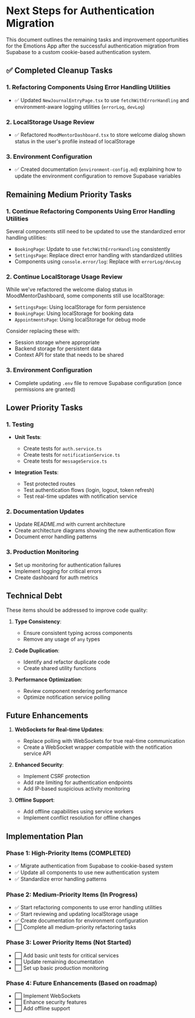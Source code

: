 # Next Steps for Authentication Migration

This document outlines the remaining tasks and improvement opportunities for the Emotions App after the successful authentication migration from Supabase to a custom cookie-based authentication system.

## ✅ Completed Cleanup Tasks

### 1. Refactoring Components Using Error Handling Utilities
- ✅ Updated `NewJournalEntryPage.tsx` to use `fetchWithErrorHandling` and environment-aware logging utilities (`errorLog`, `devLog`)

### 2. LocalStorage Usage Review
- ✅ Refactored `MoodMentorDashboard.tsx` to store welcome dialog shown status in the user's profile instead of localStorage

### 3. Environment Configuration
- ✅ Created documentation (`environment-config.md`) explaining how to update the environment configuration to remove Supabase variables

## Remaining Medium Priority Tasks

### 1. Continue Refactoring Components Using Error Handling Utilities
Several components still need to be updated to use the standardized error handling utilities:

- `BookingPage`: Update to use `fetchWithErrorHandling` consistently
- `SettingsPage`: Replace direct error handling with standardized utilities
- Components using `console.error/log`: Replace with `errorLog/devLog`

### 2. Continue LocalStorage Usage Review
While we've refactored the welcome dialog status in MoodMentorDashboard, some components still use localStorage:

- `SettingsPage`: Using localStorage for form persistence
- `BookingPage`: Using localStorage for booking data
- `AppointmentsPage`: Using localStorage for debug mode

Consider replacing these with:
- Session storage where appropriate
- Backend storage for persistent data
- Context API for state that needs to be shared

### 3. Environment Configuration
- Complete updating `.env` file to remove Supabase configuration (once permissions are granted)

## Lower Priority Tasks

### 1. Testing

- **Unit Tests**:
  - Create tests for `auth.service.ts`
  - Create tests for `notificationService.ts`
  - Create tests for `messageService.ts`

- **Integration Tests**:
  - Test protected routes
  - Test authentication flows (login, logout, token refresh)
  - Test real-time updates with notification service

### 2. Documentation Updates

- Update README.md with current architecture
- Create architecture diagrams showing the new authentication flow
- Document error handling patterns

### 3. Production Monitoring

- Set up monitoring for authentication failures
- Implement logging for critical errors
- Create dashboard for auth metrics

## Technical Debt

These items should be addressed to improve code quality:

1. **Type Consistency**:
   - Ensure consistent typing across components
   - Remove any usage of `any` types

2. **Code Duplication**:
   - Identify and refactor duplicate code
   - Create shared utility functions

3. **Performance Optimization**:
   - Review component rendering performance
   - Optimize notification service polling

## Future Enhancements

1. **WebSockets for Real-time Updates**:
   - Replace polling with WebSockets for true real-time communication
   - Create a WebSocket wrapper compatible with the notification service API

2. **Enhanced Security**:
   - Implement CSRF protection
   - Add rate limiting for authentication endpoints
   - Add IP-based suspicious activity monitoring

3. **Offline Support**:
   - Add offline capabilities using service workers
   - Implement conflict resolution for offline changes

## Implementation Plan

### Phase 1: High-Priority Items (COMPLETED)
- ✅ Migrate authentication from Supabase to cookie-based system
- ✅ Update all components to use new authentication system
- ✅ Standardize error handling patterns

### Phase 2: Medium-Priority Items (In Progress)
- ✅ Start refactoring components to use error handling utilities
- ✅ Start reviewing and updating localStorage usage
- ✅ Create documentation for environment configuration
- ⬜ Complete all medium-priority refactoring tasks

### Phase 3: Lower Priority Items (Not Started)
- ⬜ Add basic unit tests for critical services
- ⬜ Update remaining documentation
- ⬜ Set up basic production monitoring

### Phase 4: Future Enhancements (Based on roadmap)
- ⬜ Implement WebSockets
- ⬜ Enhance security features
- ⬜ Add offline support 